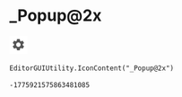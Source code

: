 # _Popup@2x
![](/img/_Popup@2x.png)

``` CSharp
EditorGUIUtility.IconContent("_Popup@2x")
```
```
-1775921575863481085
```
